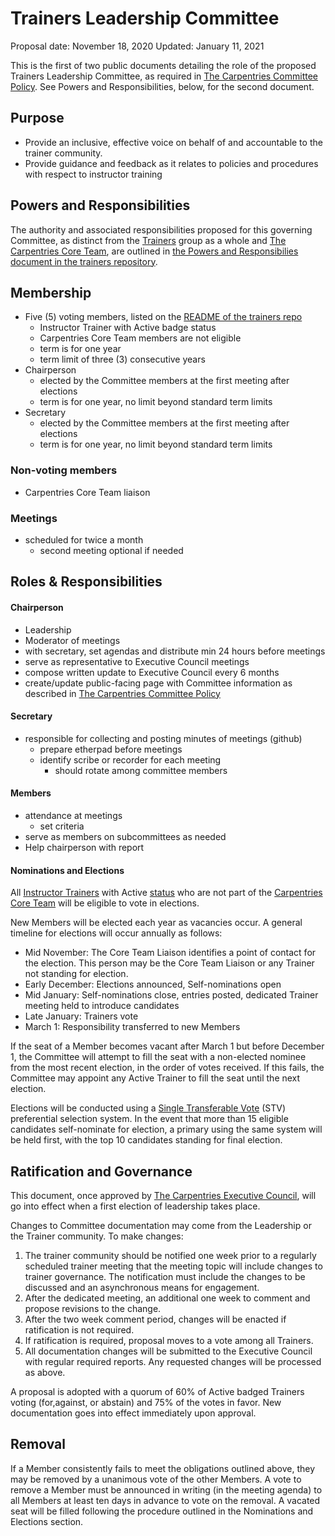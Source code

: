 # Trainers Leadership Committee 

Proposal date: November 18, 2020
Updated: January 11, 2021
 
This is the first of two public documents detailing the role of the proposed Trainers Leadership Committee, as required in [The Carpentries Committee Policy](https://docs.carpentries.org/topic_folders/governance/committee-policy.html). See Powers and Responsibilities, below, for the second document.

## Purpose
* Provide an inclusive, effective voice on behalf of and accountable to the trainer community.   
* Provide guidance and feedback as it relates to policies and procedures with respect to instructor training

## Powers and Responsibilities
The authority and associated responsibilities proposed for this governing Committee, as distinct from the [Trainers](https://docs.carpentries.org/topic_folders/instructor_training/duties_agreement.html) group as a whole and [The Carpentries Core Team](https://carpentries.org/team/), are outlined in [the Powers and Responsibilies document in the trainers repository](powers_responsibilities.md).

## Membership

* Five (5) voting members, listed on the [README of the trainers repo](README.md)
	* Instructor Trainer with Active badge status
	* Carpentries Core Team members are not eligible
	* term is for one year
	* term limit of three (3) consecutive years
* Chairperson
	* elected by the Committee members at the first meeting after elections
	* term is for one year, no limit beyond standard term limits
* Secretary
	* elected by the Committee members at the first meeting after elections
	* term is for one year, no limit beyond standard term limits 


### Non-voting members 
* Carpentries Core Team liaison

### Meetings
* scheduled for twice a month
	* second meeting optional if needed


## Roles & Responsibilities 

#### Chairperson
* Leadership
* Moderator of meetings
* with secretary, set agendas and distribute min 24 hours before meetings
* serve as representative to Executive Council meetings
* compose written update to Executive Council every 6 months
* create/update public-facing page with Committee information as described in [The Carpentries Committee Policy](https://docs.carpentries.org/topic_folders/governance/committee-policy.html)

#### Secretary 
* responsible for collecting and posting minutes of meetings (github)
	* prepare etherpad before meetings
	* identify scribe or recorder for each meeting 
		* should rotate among committee members

#### Members
* attendance at meetings 
	* set criteria
* serve as members on subcommittees as needed
* Help chairperson with report


#### Nominations and Elections

All [Instructor Trainers](https://docs.carpentries.org/topic_folders/instructor_training/duties_agreement.html) with Active [status](https://docs.carpentries.org/topic_folders/instructor_training/duties_agreement.html#trainer-alumni-status) who are not part of the [Carpentries Core Team](https://carpentries.org/team/) will be eligible to vote in elections.

New Members will be elected each year as vacancies occur. A general timeline for elections will occur annually as follows:
* Mid November: The Core Team Liaison identifies a point of contact for the election. This person may be the Core Team Liaison or any Trainer not standing for election.
* Early December: Elections announced, Self-nominations open
* Mid January: Self-nominations close, entries posted, dedicated Trainer meeting held to introduce candidates
* Late January: Trainers vote 
* March 1: Responsibility transferred to new Members

If the seat of a Member becomes vacant after March 1 but before December 1, the Committee will attempt to fill the seat with a non-elected nominee from the most recent election, in the order of votes received. If this fails, the Committee may appoint any Active Trainer to fill the seat until the next election.

Elections will be conducted using a [Single Transferable Vote](https://electionbuddy.com/features/voting-systems/stv-voting) (STV) preferential selection system. 
In the event that more than 15 eligible candidates self-nominate for election, a primary using the same system will be held first, with the top 10 candidates 
standing for final election.


## Ratification and Governance

This document, once approved by [The Carpentries Executive Council](https://carpentries.org/governance/), will go into effect when a first election of leadership takes place.

Changes to Committee documentation may come from the Leadership or the Trainer community. 
To make changes:


1. The trainer community should be notified one week prior to a regularly scheduled 
trainer meeting that the meeting topic will include changes to trainer governance. The 
notification must include the changes to be discussed and an asynchronous means for
engagement.
1. After the dedicated meeting, an additional one week to comment and propose revisions
to the change. 
1. After the two week comment period, changes will be enacted if ratification is not required.
1. If ratification is required, proposal moves to a vote among all Trainers.
1. All documentation changes will be submitted to the Executive Council with regular required reports. Any requested changes will be processed as above.

A proposal is adopted with a quorum of 60% of Active badged Trainers voting (for,against, 
or abstain) and 75% of the votes in favor. New documentation goes into effect immediately upon approval. 

## Removal

If a Member consistently fails to meet the obligations outlined above, they may be removed by a unanimous vote of the other Members. A vote to remove a Member 
must be announced in writing (in the meeting agenda) to all Members at least ten days in advance to vote on the removal. A vacated seat will be filled following 
the procedure outlined in the Nominations and Elections section.
